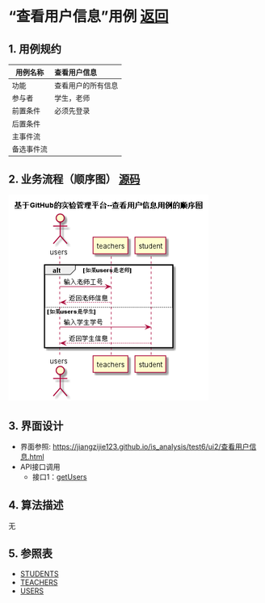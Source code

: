 <!-- markdownlint-disable MD033-->
<!-- 禁止MD033类型的警告 https://www.npmjs.com/package/markdownlint -->

# “查看用户信息”用例 [返回](../README.md)
## 1. 用例规约

|用例名称|查看用户信息|
|-------|:-------------|
|功能|查看用户的所有信息|
|参与者|学生，老师|
|前置条件|必须先登录|
|后置条件| |
|主事件流| |
|备选事件流| |

## 2. 业务流程（顺序图） [源码](../src/查看用户信息.puml)
![查看用户信息](../查看用户信息.png) 

## 3. 界面设计
- 界面参照: https://jiangzijie123.github.io/is_analysis/test6/ui2/查看用户信息.html
- API接口调用
    - 接口1：[getUsers](../impl/getUsers.md)

## 4. 算法描述
无
    
## 5. 参照表
- [STUDENTS](../数据库文件.md/#STUDENTS)
- [TEACHERS](../数据库文件.md/#TEACHERS)
- [USERS](../数据库文件.md/#USERS)
